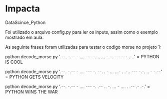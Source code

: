# Impacta
DataScince_Python

Foi utilizado o arquivo config.py para ler os inputs, assim como o exemplo mostrado em aula.

As seguinte frases foram utilizadas para testar o codigo morse no projeto 1: 

python decode_morse.py '.--. -.-- - .... --- -.  .. ...  -.-. --- --- .-..' = PYTHON IS COOL


python decode_morse.py '.--. -.-- - .... --- -.  --. . - ...  ...- . .-.. --- -.-. .. - -.--' = PYTHON GETS VELOCITY


python decode_morse.py '.--. -.-- - .... --- -.  .-- .. -. ...  - .... .  .-- .- .-.' = PYTHON WINS THE WAR
